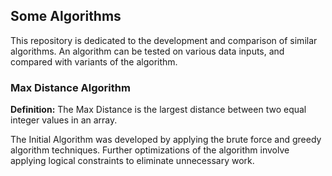 ## Some Algorithms
This repository is dedicated to the development and comparison of similar algorithms.
An algorithm can be tested on various data inputs, and compared with variants of the algorithm.

### Max Distance Algorithm
__Definition:__
The Max Distance is the largest distance between two equal integer values in an array.

The Initial Algorithm was developed by applying the brute force and greedy algorithm techniques.
Further optimizations of the algorithm involve applying logical constraints to eliminate unnecessary work.
